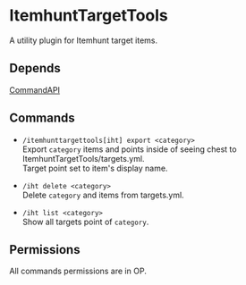 # ItemhuntTargetTools
A utility plugin for Itemhunt target items.

## Depends
[CommandAPI](https://www.spigotmc.org/resources/api-commandapi-1-13-1-19-2.62353/)

## Commands

* `/itemhunttargettools[iht] export <category>`  
Export `category` items and points inside of seeing chest to ItemhuntTargetTools/targets.yml.  
Target point set to item's display name.

* `/iht delete <category>`  
Delete `category` and items from targets.yml.

* `/iht list <category>`  
Show all targets point of `category`.

## Permissions
All commands permissions are in OP.
